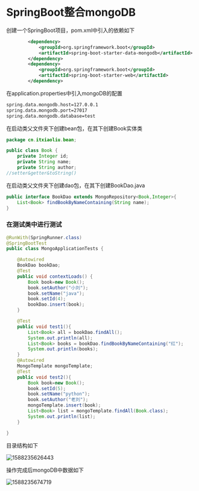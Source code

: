 # SpringBoot整合mongoDB

创建一个SpringBoot项目，pom.xml中引入的依赖如下

```xml
        <dependency>
            <groupId>org.springframework.boot</groupId>
            <artifactId>spring-boot-starter-data-mongodb</artifactId>
        </dependency>
        <dependency>
            <groupId>org.springframework.boot</groupId>
            <artifactId>spring-boot-starter-web</artifactId>
        </dependency>
```

在application.properties中引入mongoDB的配置

```xml
spring.data.mongodb.host=127.0.0.1
spring.data.mongodb.port=27017
spring.data.mongodb.database=test
```

在启动类父文件夹下创建bean包，在其下创建Book实体类

```java
package cn.itxiaoliu.bean;

public class Book {
    private Integer id;
    private String name;
    private String author;
//setter&getter&toString()
```

在启动类父文件夹下创建dao包，在其下创建BookDao.java

```java
public interface BookDao extends MongoRepository<Book,Integer>{
    List<Book> findBookByNameContaining(String name);
}
```

### 在测试类中进行测试

```java
@RunWith(SpringRunner.class)
@SpringBootTest
public class MongoApplicationTests {

    @Autowired
    BookDao bookDao;
    @Test
    public void contextLoads() {
        Book book=new Book();
        book.setAuthor("小刘");
        book.setName("java");
        book.setId(4);
        bookDao.insert(book);
    }

    @Test
    public void test1(){
        List<Book> all = bookDao.findAll();
        System.out.println(all);
        List<Book> books = bookDao.findBookByNameContaining("红");
        System.out.println(books);
    }
    @Autowired
    MongoTemplate mongoTemplate;
    @Test
    public void test2(){
        Book book=new Book();
        book.setId(5);
        book.setName("python");
        book.setAuthor("老刘");
        mongoTemplate.insert(book);
        List<Book> list = mongoTemplate.findAll(Book.class);
        System.out.println(list);
    }

}

```

目录结构如下

![1588235626443](C:\Users\MI\AppData\Roaming\Typora\typora-user-images\1588235626443.png)

操作完成后mongoDB中数据如下

![1588235674719](C:\Users\MI\AppData\Roaming\Typora\typora-user-images\1588235674719.png)